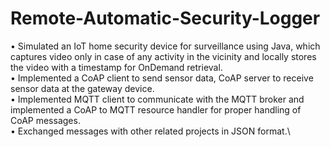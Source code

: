 # Remote-Automatic-Security-Logger
•	Simulated an IoT home security device for surveillance using Java, which captures video only in case of any activity in the vicinity and locally stores the video with a timestamp for OnDemand retrieval.\
•	Implemented a CoAP client to send sensor data, CoAP server to receive sensor data at the gateway device.\
•	Implemented MQTT client to communicate with the MQTT broker and implemented a CoAP to MQTT resource handler for proper handling of CoAP messages.\
•	Exchanged messages with other related projects in JSON format.\

